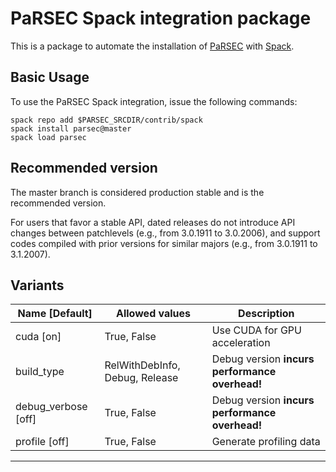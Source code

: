PaRSEC Spack integration package
================================

This is a package to automate the installation of [PaRSEC] with [Spack].


## Basic Usage

To use the PaRSEC Spack integration, issue the following commands:

```shell
spack repo add $PARSEC_SRCDIR/contrib/spack
spack install parsec@master
spack load parsec
```


## Recommended version

The master branch is considered production stable and is the recommended
version.

For users that favor a stable API, dated releases do not
introduce API changes between patchlevels (e.g., from 3.0.1911 to 3.0.2006),
and support codes compiled with prior versions for similar majors (e.g., from
3.0.1911 to 3.1.2007).



## Variants

  Name [Default]         |  Allowed values                 | Description
------------------------ | ------------------------------- | ----------------------------------------------
  cuda [on]              |  True, False                    | Use CUDA for GPU acceleration
  build_type             |  RelWithDebInfo, Debug, Release | Debug version **incurs performance overhead!**
  debug_verbose [off]    |  True, False                    | Debug version **incurs performance overhead!**
  profile [off]          |  True, False                    | Generate profiling data


*****************************************************************************************

[PaRSEC]: http://icl.utk.edu/parsec/
[Spack]: https://spack.readthedocs.io/en/latest/index.html
[DPlasma]: http://icl.utk.edu/dplasma/

